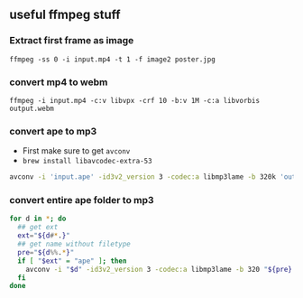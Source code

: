 ## useful ffmpeg stuff

### Extract first frame as image
`ffmpeg -ss 0 -i input.mp4 -t 1 -f image2 poster.jpg`

### convert mp4 to webm
`ffmpeg -i input.mp4 -c:v libvpx -crf 10 -b:v 1M -c:a libvorbis output.webm`


### convert ape to mp3

- First make sure to get `avconv`
- `brew install libavcodec-extra-53`


```bash
avconv -i 'input.ape' -id3v2_version 3 -codec:a libmp3lame -b 320k 'output.mp3'
```


### convert entire ape folder to mp3

```bash
for d in *; do
  ## get ext
  ext="${d#*.}"
  ## get name without filetype
  pre="${d%%.*}"
  if [ "$ext" = "ape" ]; then
    avconv -i "$d" -id3v2_version 3 -codec:a libmp3lame -b 320 "${pre}.mp3"
  fi
done
```
